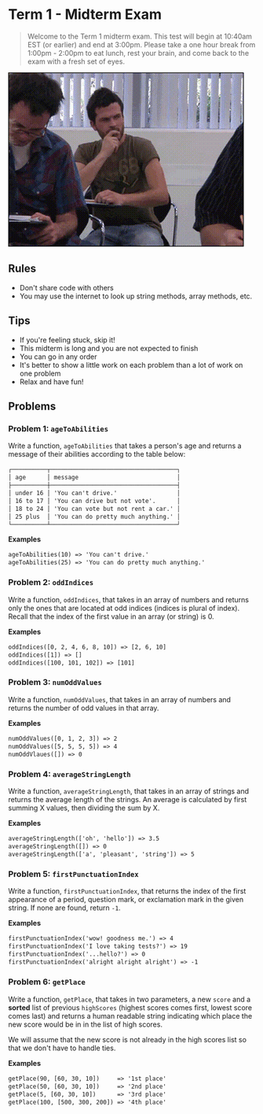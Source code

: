 # Term 1 - Midterm Exam

> Welcome to the Term 1 midterm exam. This test will begin at 10:40am EST (or earlier) and end at 3:00pm. Please take a one hour break from 1:00pm - 2:00pm to eat lunch, rest your brain, and come back to the exam with a fresh set of eyes.

<img src='./motivation.gif' />

## Rules

* Don't share code with others
* You may use the internet to look up string methods, array methods, etc.

## Tips

* If you're feeling stuck, skip it!
* This midterm is long and you are not expected to finish
* You can go in any order
* It's better to show a little work on each problem than a lot of work on one problem
* Relax and have fun!

## Problems

### Problem 1: `ageToAbilities`

Write a function, `ageToAbilities` that takes a person's age and returns a message of their abilities according to the table below:

```
┌──────────┬────────────────────────────────────┐
│ age      │ message                            │
├──────────┼────────────────────────────────────┤
│ under 16 │ 'You can't drive.'                 │
│ 16 to 17 │ 'You can drive but not vote'.      │
│ 18 to 24 │ 'You can vote but not rent a car.' │
│ 25 plus  │ 'You can do pretty much anything.' │
└──────────┴────────────────────────────────────┘
```

**Examples**
```
ageToAbilities(10) => 'You can't drive.'
ageToAbilities(25) => 'You can do pretty much anything.'
```

### Problem 2: `oddIndices`

Write a function, `oddIndices`, that takes in an array of numbers and returns only the ones that are located at odd indices (indices is plural of index). Recall that the index of the first value in an array (or string) is 0.

**Examples**
```
oddIndices([0, 2, 4, 6, 8, 10]) => [2, 6, 10]
oddIndices([1]) => []
oddIndices([100, 101, 102]) => [101]
```

### Problem 3: `numOddValues`

Write a function, `numOddValues`, that takes in an array of numbers and returns the number of odd values in that array.

**Examples**
```
numOddValues([0, 1, 2, 3]) => 2
numOddValues([5, 5, 5, 5]) => 4
numOddVlaues([]) => 0
```

### Problem 4: `averageStringLength`

Write a function, `averageStringLength`, that takes in an array of strings and returns the average length of the strings. An average is calculated by first summing X values, then dividing the sum by X.

**Examples**
```
averageStringLength(['oh', 'hello']) => 3.5
averageStringLength([]) => 0
averageStringLength(['a', 'pleasant', 'string']) => 5
```

### Problem 5: `firstPunctuationIndex`

Write a function, `firstPunctuationIndex`, that returns the index of the first appearance of a period, question mark, or exclamation mark in the given string. If none are found, return `-1`.

**Examples**
```
firstPunctuationIndex('wow! goodness me.') => 4
firstPunctuationIndex('I love taking tests?') => 19
firstPunctuationIndex('...hello?') => 0
firstPunctuationIndex('alright alright alright') => -1
```

### Problem 6: `getPlace`

Write a function, `getPlace`, that takes in two parameters, a new `score` and a **sorted**
list of previous `highScores` (highest scores comes first, lowest score comes last) and 
returns a human readable string indicating which 
place the new score would be in in the list of high scores.

We will assume that the new score is not already in the high scores list
so that we don't have to handle ties.

**Examples**
```
getPlace(90, [60, 30, 10])     => '1st place'
getPlace(50, [60, 30, 10])     => '2nd place'
getPlace(5, [60, 30, 10])      => '3rd place'
getPlace(100, [500, 300, 200]) => '4th place'
```